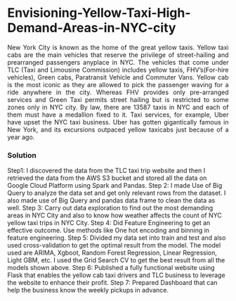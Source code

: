 # Envisioning-Yellow-Taxi-High-Demand-Areas-in-NYC-city

<p align="justify">New York City is known as the home of the great yellow taxis. Yellow taxi cabs are the main vehicles that reserve the privilege of street-hailing and prearranged passengers anyplace in NYC. The vehicles that come under TLC (Taxi and Limousine Commission) includes yellow taxis, FHV’s(For-hire vehicles), Green cabs, Paratransit Vehicle and Commuter Vans. Yellow cab is the most iconic as they are allowed to pick the passenger waving for a ride anywhere in the city. Whereas FHV provides only pre-arranged services and Green Taxi permits street hailing but is restricted to some zones only in NYC city. By law, there are 13587 taxis in NYC and each of them must have a medallion fixed to it. Taxi services, for example, Uber have upset the NYC taxi business. Uber has gotten gigantically famous in New York, and its excursions outpaced yellow taxicabs just because of a year ago.</p>

<h3> Solution </h3>

Step1: I discovered the data from the TLC taxi trip website and then I retrieved the data from the AWS S3 bucket and stored all the data on Google Cloud Platform using Spark and Pandas.
Step 2: I made Use of Big Query to analyze the data set and get only relevant rows from the dataset. I also made use of Big Query and pandas data frame to clean the data as well.
Step 3: Carry out data exploration to find out the most demanding areas in NYC City and also to know how weather affects the count of NYC yellow taxi trips in NYC City.
Step 4: Did Feature Engineering to get an effective outcome. Use methods like One hot encoding and binning in feature engineering.
Step 5: Divided my data set into train and test and also used cross-validation to get the optimal result from the model. The model used are ARIMA, Xgboot, Random Forest Regression, Linear Regression, Light GBM, etc. I used the Grid Search CV to get the best result from all the models shown above.
Step 6: Published a fully functional website using Flask that enables the yellow cab taxi drivers and TLC business to leverage the website to enhance their profit.
Step 7: Prepared Dashboard that can help the business know the weekly pickups in advance.


